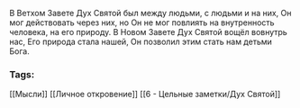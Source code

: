 В Ветхом Завете Дух Святой был между людьми, с людьми и на них, Он мог действовать через них, но Он не мог повлиять на внутренность человека, на его природу. В Новом Завете Дух Святой вощёл вовнутрь нас, Его природа стала нашей, Он позволил этим стать нам детьми Бога.
### Tags:
[[Мысли]]
[[Личное откровение]]
[[6 - Цельные заметки/Дух Святой]]